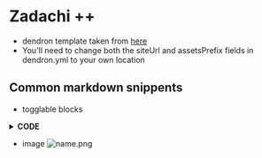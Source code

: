 # Zadachi ++

- dendron template taken from [here](https://github.com/dendronhq/template.publish.github-action/)
- You'll need to change both the siteUrl and assetsPrefix fields in dendron.yml to your own location

## Common markdown snippents

- togglable blocks
<details>
<summary> <b>CODE</b> </summary>

</details>

- image
![name.png](assets/images/name.png)
